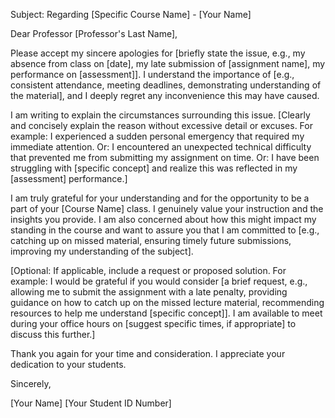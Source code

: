 Subject: Regarding [Specific Course Name] - [Your Name]

Dear Professor [Professor's Last Name],

Please accept my sincere apologies for [briefly state the issue, e.g., my absence from class on [date], my late submission of [assignment name], my performance on [assessment]]. I understand the importance of [e.g., consistent attendance, meeting deadlines, demonstrating understanding of the material], and I deeply regret any inconvenience this may have caused.

I am writing to explain the circumstances surrounding this issue. [Clearly and concisely explain the reason without excessive detail or excuses. For example: I experienced a sudden personal emergency that required my immediate attention. Or: I encountered an unexpected technical difficulty that prevented me from submitting my assignment on time. Or: I have been struggling with [specific concept] and realize this was reflected in my [assessment] performance.]

I am truly grateful for your understanding and for the opportunity to be a part of your [Course Name] class. I genuinely value your instruction and the insights you provide. I am also concerned about how this might impact my standing in the course and want to assure you that I am committed to [e.g., catching up on missed material, ensuring timely future submissions, improving my understanding of the subject].

[Optional: If applicable, include a request or proposed solution. For example: I would be grateful if you would consider [a brief request, e.g., allowing me to submit the assignment with a late penalty, providing guidance on how to catch up on the missed lecture material, recommending resources to help me understand [specific concept]]. I am available to meet during your office hours on [suggest specific times, if appropriate] to discuss this further.]

Thank you again for your time and consideration. I appreciate your dedication to your students.

Sincerely,

[Your Name]
[Your Student ID Number]